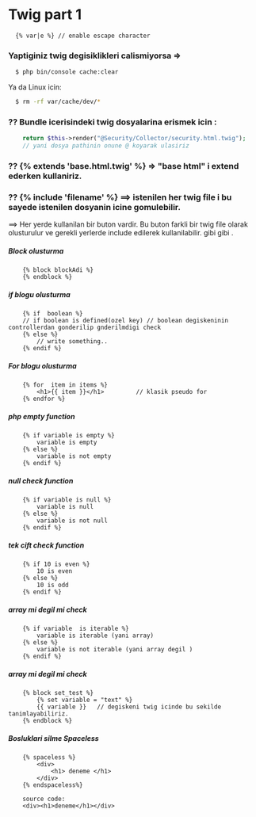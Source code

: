 # Twig part 1
```twig
  {% var|e %} // enable escape character 
```

### Yaptiginiz twig degisiklikleri calismiyorsa => 
```bash
  $ php bin/console cache:clear 
```
Ya da Linux icin:

```bash
  $ rm -rf var/cache/dev/*
```


### ?? Bundle icerisindeki twig dosyalarina erismek icin : 
```php
	return $this->render("@Security/Collector/security.html.twig"); 
	// yani dosya pathinin onune @ koyarak ulasiriz 
```

### ?? {% extends 'base.html.twig' %}  => "base html" i extend ederken kullaniriz.
### ?? {% include 'filename' %} ==> istenilen her twig file i bu sayede istenilen dosyanin icine gomulebilir.
==> Her yerde kullanilan bir buton vardir. Bu buton farkli bir twig file olarak olusturulur ve gerekli yerlerde include edilerek kullanilabilir. gibi gibi .

##### Block olusturma
```twig
	{% block blockAdi %}
	{% endblock %}
```
##### if blogu olusturma
```twig
	{% if  boolean %}
	// if boolean is defined(ozel key) // boolean degiskeninin controllerdan gonderilip gnderilmdigi check
	{% else %}
		// write something..
	{% endif %}
```


##### For blogu olusturma
```twig
	{% for  item in items %}
		<h1>{{ item }}</h1>     	// klasik pseudo for 
	{% endfor %}
```

##### php empty function 
```twig
	{% if variable is empty %}
		variable is empty
	{% else %}
		variable is not empty
	{% endif %}
```

##### null check function 
```twig
	{% if variable is null %}
		variable is null
	{% else %}
		variable is not null
	{% endif %}
```

##### tek cift check function 
```twig
	{% if 10 is even %}
		10 is even
	{% else %}
		10 is odd
	{% endif %}
```


##### array mi degil mi check 
```twig
	{% if variable  is iterable %}
		variable is iterable (yani array)	
	{% else %}
		variable is not iterable (yani array degil )	
	{% endif %}
```

##### array mi degil mi check 
```twig
	{% block set_test %}
		{% set variable = "text" %}
		{{ variable }}   // degiskeni twig icinde bu sekilde tanimlayabiliriz.
	{% endblock %}
```


##### Bosluklari silme Spaceless
```twig
	{% spaceless %}
		<div>
			<h1> deneme </h1>
		</div>
	{% endspaceless%}
	
	source code:
	<div><h1>deneme</h1></div>
```



